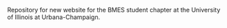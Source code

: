 Repository for new website for the BMES student chapter at the University of Illinois at Urbana-Champaign.
